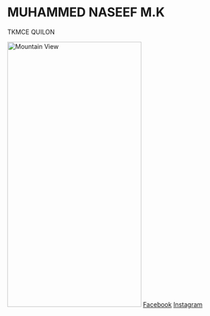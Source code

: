 <html>
<body>

<h1>MUHAMMED NASEEF M.K</h1>

<p>TKMCE QUILON</p>

<img src="https://doc-08-34-docs.googleusercontent.com/docs/securesc/tdjidcqienktmf1kgb5b5be653f9oln2/7n9l0muq90v3u1sbgih0a6jfmsssg7fe/1487743200000/14200524707912213838/14200524707912213838/0B0rKt6wVHyt4ZFgwSm1BZ0YxYms" alt="Mountain View" style="width:304px;height:600">
<a href="https://www.facebook.com/muhammed.naseef.585">Facebook</a>
<a href="https://instagram.com/NASEEF_MK">Instagram</a>


</body>
</html>
